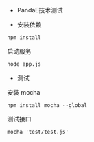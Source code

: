 * PandaE技术测试

*  安装依赖

```
npm install
```

启动服务

```
node app.js
```

*  测试

安装 mocha

```
npm install mocha --global
```

测试接口

```
mocha 'test/test.js'
```